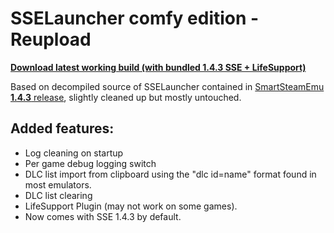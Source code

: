 ﻿# SSELauncher comfy edition - Reupload

[**Download latest working build (with bundled 1.4.3 SSE + LifeSupport)**](https://github.com/VistaOnTen2007/SSEComfy/blob/main/SmartSteamEmuComfy.zip)

Based on decompiled source of SSELauncher contained in [SmartSteamEmu **1.4.3** release](https://cs.rin.ru/forum/viewtopic.php?f=29&t=62935), slightly cleaned up but mostly untouched.

## Added features:
* Log cleaning on startup
* Per game debug logging switch
* DLC list import from clipboard using the "dlc id=name" format found in most emulators.
* DLC list clearing
* LifeSupport Plugin (may not work on some games).
* Now comes with SSE 1.4.3 by default.
